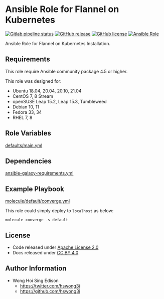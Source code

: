 # Ansible Role for Flannel on Kubernetes

[![Gitlab pipeline status](https://img.shields.io/gitlab/pipeline/alvistack/ansible-role-kube_flannel/master)](https://gitlab.com/alvistack/ansible-role-kube_flannel/-/pipelines)
[![GitHub release](https://img.shields.io/github/release/alvistack/ansible-role-kube_flannel.svg)](https://github.com/alvistack/ansible-role-kube_flannel/releases)
[![GitHub license](https://img.shields.io/github/license/alvistack/ansible-role-kube_flannel.svg)](https://github.com/alvistack/ansible-role-kube_flannel/blob/master/LICENSE)
[![Ansible Role](https://img.shields.io/badge/galaxy-alvistack.kube_flannel-blue.svg)](https://galaxy.ansible.com/alvistack/kube_flannel)

Ansible Role for Flannel on Kubernetes Installation.

## Requirements

This role require Ansible community package 4.5 or higher.

This role was designed for:

  - Ubuntu 18.04, 20.04, 20.10, 21.04
  - CentOS 7, 8 Stream
  - openSUSE Leap 15.2, Leap 15.3, Tumbleweed
  - Debian 10, 11
  - Fedora 33, 34
  - RHEL 7, 8

## Role Variables

[defaults/main.yml](defaults/main.yml)

## Dependencies

[ansible-galaxy-requirements.yml](ansible-galaxy-requirements.yml)

## Example Playbook

[molecule/default/converge.yml](molecule/default/converge.yml)

This role could simply deploy to `localhost` as below:

    molecule converge -s default

## License

  - Code released under [Apache License 2.0](LICENSE)
  - Docs released under [CC BY 4.0](http://creativecommons.org/licenses/by/4.0/)

## Author Information

  - Wong Hoi Sing Edison
      - <https://twitter.com/hswong3i>
      - <https://github.com/hswong3i>
